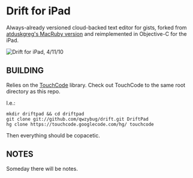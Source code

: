 Drift for iPad
==============

Always-already versioned cloud-backed text editor for gists,
forked from [atduskgreg's MacRuby version](http://github.com/atduskgreg/drift) and reimplemented
in Objective-C for the iPad.

![Drift for iPad, 4/11/10](http://img.skitch.com/20100412-m9bchhabbcqnqb3c999xfwm9ai.png)

BUILDING
--------

Relies on the [TouchCode](http://code.google.com/p/touchcode/) library. Check out TouchCode to the same root directory as this repo.

I.e.:

    mkdir driftpad && cd driftpad
    git clone git://github.com/qwzybug/drift.git DriftPad
    hg clone https://touchcode.googlecode.com/hg/ touchcode

Then everything should be copacetic.

NOTES
-----
Someday there will be notes.